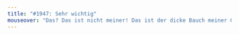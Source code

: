 ```yaml
---
title: "#1947: Sehr wichtig"
mouseover: "Das? Das ist nicht meiner! Das ist der dicke Bauch meiner Gesundheit."
---
```


